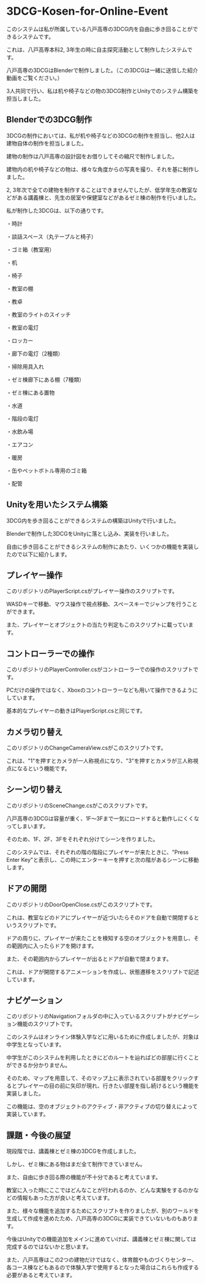# 3DCG-Kosen-for-Online-Event

このシステムは私が所属している八戸高専の3DCG内を自由に歩き回ることができるシステムです。

これは、八戸高専本科2, 3年生の時に自主探究活動として制作したシステムです。

八戸高専の3DCGはBlenderで制作しました。（この3DCGは一緒に送信した紹介動画をご覧ください。）

3人共同で行い、私は机や椅子などの物の3DCG制作とUnityでのシステム構築を担当しました。


## Blenderでの3DCG制作

3DCGの制作においては、私が机や椅子などの3DCGの制作を担当し、他2人は建物自体の制作を担当しました。

建物の制作は八戸高専の設計図をお借りしてその縮尺で制作しました。

建物内の机や椅子などの物は、様々な角度からの写真を撮り、それを基に制作しました。

2, 3年次で全ての建物を制作することはできませんでしたが、低学年生の教室などがある講義棟と、先生の居室や保健室などがあるゼミ棟の制作を行いました。

私が制作した3DCGは、以下の通りです。

・時計

・談話スペース（丸テーブルと椅子）

・ゴミ箱（教室用）

・机

・椅子

・教室の棚

・教卓

・教室のライトのスイッチ

・教室の電灯

・ロッカー

・廊下の電灯（2種類）

・掃除用具入れ

・ゼミ棟廊下にある棚（7種類）

・ゼミ棟にある置物

・水道

・階段の電灯

・水飲み場

・エアコン

・暖房

・缶やペットボトル専用のゴミ箱

・配管



## Unityを用いたシステム構築

3DCG内を歩き回ることができるシステムの構築はUnityで行いました。

Blenderで制作した3DCGをUnityに落とし込み、実装を行いました。

自由に歩き回ることができるシステムの制作にあたり、いくつかの機能を実装したので以下に紹介します。


## プレイヤー操作

このリポジトリのPlayerScript.csがプレイヤー操作のスクリプトです。

WASDキーで移動、マウス操作で視点移動、スペースキーでジャンプを行うことができます。

また、プレイヤーとオブジェクトの当たり判定もこのスクリプトに載っています。


## コントローラーでの操作

このリポジトリのPlayerController.csがコントローラーでの操作のスクリプトです。

PCだけの操作ではなく、Xboxのコントローラーなども用いて操作できるようにしています。

基本的なプレイヤーの動きはPlayerScript.csと同じです。


## カメラ切り替え

このリポジトリのChangeCameraView.csがこのスクリプトです。

これは、"1"を押すとカメラが一人称視点になり、"3"を押すとカメラが三人称視点になるという機能です。


## シーン切り替え

このリポジトリのSceneChange.csがこのスクリプトです。

八戸高専の3DCGは容量が重く、1F〜3Fまで一気にロードすると動作しにくくなってしまいます。

そのため、1F、2F、3Fをそれぞれ分けてシーンを作りました。

このシステムでは、それぞれの階の階段にプレイヤーが来たときに、"Press Enter Key"と表示し、この時にエンターキーを押すと次の階があるシーンに移動します。


## ドアの開閉

このリポジトリのDoorOpenClose.csがこのスクリプトです。

これは、教室などのドアにプレイヤーが近づいたらそのドアを自動で開閉するというスクリプトです。

ドアの周りに、プレイヤーが来たことを検知する空のオブジェクトを用意し、その範囲内に入ったらドアを開けます。

また、その範囲内からプレイヤーが出るとドアが自動で閉まります。

これは、ドアが開閉するアニメーションを作成し、状態遷移をスクリプトで記述しています。


## ナビゲーション

このリポジトリのNavigationフォルダの中に入っているスクリプトがナビゲーション機能のスクリプトです。

このシステムはオンライン体験入学などに用いるために作成しましたが、対象は中学生となっています。

中学生がこのシステムを利用したときにどのルートを辿ればどの部屋に行くことができるか分かりません。

そのため、マップを用意して、そのマップ上に表示されている部屋をクリックするとプレイヤーの目の前に矢印が現れ、行きたい部屋を指し続けるという機能を実装しました。

この機能は、空のオブジェクトのアクティブ・非アクティブの切り替えによって実装しています。



## 課題・今後の展望

現段階では、講義棟とゼミ棟の3DCGを作成しました。

しかし、ゼミ棟にある物はまだ全て制作できていません。

また、自由に歩き回る際の機能が不十分であると考えています。

教室に入った時にここではどんなことが行われるのか、どんな実験をするのかなどの情報もあった方が良いと考えています。

また、様々な機能を追加するためにスクリプトを作りましたが、別のワールドを生成して作成を進めたため、八戸高専の3DCGに実装できていないものもあります。

今後はUnityでの機能追加をメインに進めていけば、講義棟とゼミ棟に関しては完成するのではないかと思います。

また、八戸高専はこの2つの建物だけではなく、体育館やものづくりセンター、各コース棟などもあるので体験入学で使用するとなった場合はこれらも作成する必要があると考えています。



